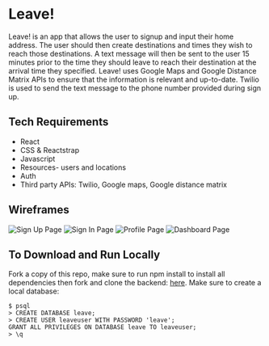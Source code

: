 # Leave!

Leave! is an app that allows the user to signup and input their home address. The user should then create destinations and times they wish to reach those destinations. A text message will then be sent to the user 15 minutes prior to the time they should leave to reach their destination at the arrival time they specified. 
Leave! uses Google Maps and Google Distance Matrix APIs to ensure that the information is relevant and up-to-date. Twilio is used to send the text message to the phone number provided during sign up.

## Tech Requirements

* React
* CSS & Reactstrap
* Javascript
* Resources- users and locations
* Auth
* Third party APIs: Twilio, Google maps, Google distance matrix

## Wireframes

![Sign Up Page](public/assets/ScreenShot2018-05-29at2.30.01PM.png)
![Sign In Page](public//assetsScreenShot2018-05-29at2.29.41PM.png)
![Profile Page](public/assets/ScreenShot2018-05-29at2.29.20PM.png)
![Dashboard Page](public/assets/ScreenShot2018-05-29at2.28.04PM.png)


## To Download and Run Locally
Fork a copy of this repo, make sure to run npm install to install all dependencies then fork and clone the backend: [here](https://github.com/410dood/django-rest). Make sure to create a local database:
```
$ psql
> CREATE DATABASE leave;
> CREATE USER leaveuser WITH PASSWORD 'leave';
GRANT ALL PRIVILEGES ON DATABASE leave TO leaveuser;
> \q
```

